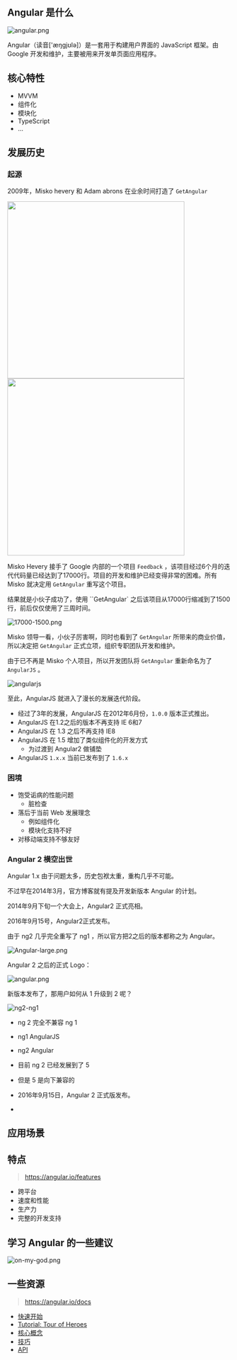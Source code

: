## Angular 是什么

![angular.png](./media/angular.png)

Angular（读音['æŋgjʊlə]）是一套用于构建用户界面的 JavaScript 框架。由 Google 开发和维护，主要被用来开发单页面应用程序。

## 核心特性

- MVVM
- 组件化
- 模块化
- TypeScript
- ...


## 发展历史

### 起源

2009年，Misko hevery 和 Adam abrons 在业余时间打造了 `GetAngular`

<img src="./media/MiskoInterview.png" width="400" />

<img src="./media/4529.jpg" width="400" />



Misko Hevery 接手了 Google 内部的一个项目 `Feedback` ，该项目经过6个月的迭代代码量已经达到了17000行。项目的开发和维护已经变得非常的困难。所有 Misko 就决定用 `GetAngular` 重写这个项目。

结果就是小伙子成功了，使用 ``GetAngular` 之后该项目从17000行缩减到了1500行，前后仅仅使用了三周时间。

![17000-1500.png](./media/17000-1500.png)

Misko 领导一看，小伙子厉害啊，同时也看到了 `GetAngular` 所带来的商业价值，所以决定把  `GetAngular` 正式立项，组织专职团队开发和维护。

由于已不再是 Misko 个人项目，所以开发团队将 `GetAngular` 重新命名为了 `AngularJS` 。

![angularjs](./media/AngularJS-large.png)

至此，AngularJS 就进入了漫长的发展迭代阶段。

- 经过了3年的发展，AngularJS 在2012年6月份，`1.0.0` 版本正式推出。
- AngularJS 在1.2之后的版本不再支持 IE 6和7
- AngularJS 在 1.3 之后不再支持 IE8
- AngularJS 在 1.5 增加了类似组件化的开发方式
  - 为过渡到 Angular2 做铺垫
- AngularJS `1.x.x` 当前已发布到了 `1.6.x`

### 困境

- 饱受诟病的性能问题
  - 脏检查
- 落后于当前 Web 发展理念
  - 例如组件化
  - 模块化支持不好
- 对移动端支持不够友好

### Angular 2 横空出世

Angular 1.x 由于问题太多，历史包袱太重，重构几乎不可能。

不过早在2014年3月，官方博客就有提及开发新版本 Angular 的计划。

2014年9月下旬一个大会上，Angular2 正式亮相。

2016年9月15号，Angular2正式发布。

由于 ng2 几乎完全重写了 ng1 ，所以官方把2之后的版本都称之为 Angular。

![Angular-large.png](./media/Angular-large.png)

Angular 2 之后的正式 Logo：

![angular.png](./media/angular.png)

新版本发布了，那用户如何从 1 升级到 2 呢？

![ng2-ng1](./media/ng2-ng1.png)





- ng 2 完全不兼容 ng 1
- ng1 AngularJS
- ng2 Angular
- 目前 ng 2 已经发展到了 5
- 但是 5 是向下兼容的


- 2016年9月15日，Angular 2 正式版发布。
- ​

## 应用场景

## 特点

> https://angular.io/features

- 跨平台
- 速度和性能
- 生产力
- 完整的开发支持

## 学习 Angular 的一些建议

![on-my-god.png](./media/on-my-god.png)

## 一些资源

> https://angular.io/docs

- [快速开始](https://angular.io/guide/quickstart)
- [Tutorial: Tour of Heroes](https://angular.io/tutorial)
- [核心概念](https://angular.io/guide/architecture)
- [技巧](https://angular.io/guide/i18n)
- [API](https://angular.io/api)

